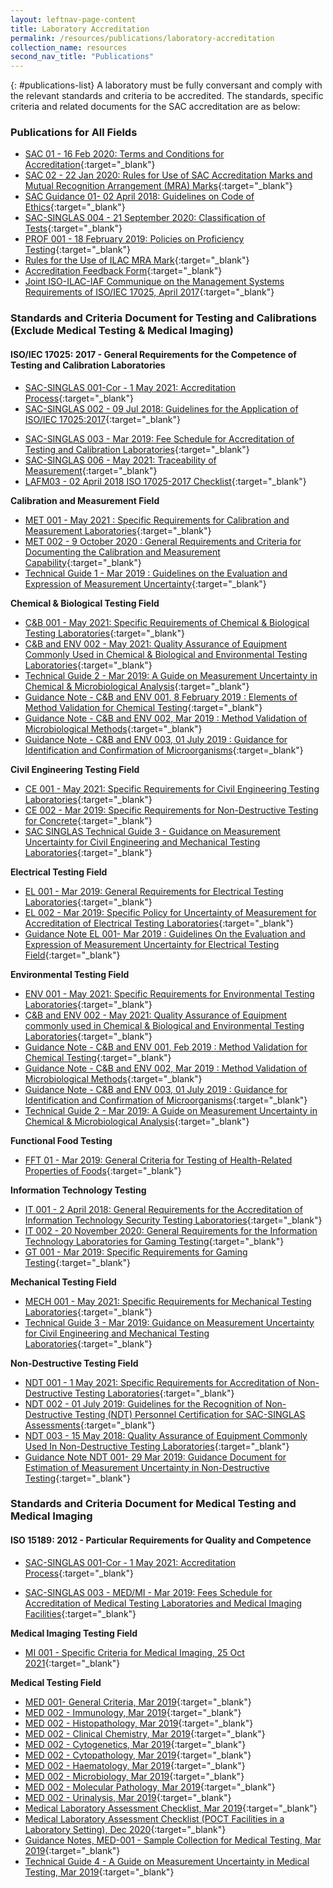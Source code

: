 ```yaml
---
layout: leftnav-page-content
title: Laboratory Accreditation
permalink: /resources/publications/laboratory-accreditation
collection_name: resources
second_nav_title: "Publications"
---
```


{: #publications-list}
A laboratory must be fully conversant and comply with the relevant standards and criteria to be accredited. The standards, specific criteria and related documents for the SAC accreditation are as below:

### Publications for All Fields
* [SAC 01 - 16 Feb 2020: Terms and Conditions for Accreditation](/files/documents/laboratory-accreditation/SAC-01-16Feb2020.pdf){:target="_blank"}
* [SAC 02 - 22 Jan 2020: Rules for Use of SAC Accreditation Marks and Mutual Recognition Arrangement (MRA) Marks](/files/documents/laboratory-accreditation/SAC-02-22-Jan-20.pdf){:target="_blank"}
* [SAC Guidance 01- 02 April 2018: Guidelines on Code of Ethics](/files/documents/SAC-Guidance-01-Guidelines-on-Code-of-Ethics-(02-April-2018).pdf){:target="_blank"}
* [SAC-SINGLAS 004 - 21 September 2020: Classification of Tests](/files/documents/SAC-SINGLAS-004-21-Sep-2020.pdf){:target="_blank"}
* [PROF 001 - 18 February 2019: Policies on Proficiency Testing](/files/documents/laboratory-accreditation/PROF-001-18-Feb-2019.pdf){:target="&#95;blank"}
* [Rules for the Use of ILAC MRA Mark](/files/documents/laboratory-accreditation/ILAC_R7_05_2015-Rules-for-the-Use-of-the-ILAC-MRA-Mark1.pdf){:target="_blank"}
* [Accreditation Feedback Form](/files/documents/SACFM10-AC-feedback-form-15-Jul-19.doc){:target="_blank"}
* [Joint ISO-ILAC-IAF Communique on the Management Systems Requirements of ISO/IEC 17025, April 2017](/files/documents/laboratory-accreditation/Joint_ISO_IEC_17025_communique_2017finalsigned.pdf){:target="_blank"}

<!-- COMMENT: The {:target="_blank"} syntax at the end of the Markdown document links is used to open the document in a new window tab -->

### Standards and Criteria Document for Testing and Calibrations (Exclude Medical Testing & Medical Imaging)
#### ISO/IEC 17025: 2017 - General Requirements for the Competence of Testing and Calibration Laboratories

<!-- NOTE: changes to SAC-SINGLAS 001 must also be updated in 'Services -> Accreditation Services->Laboratories' -->
* [SAC-SINGLAS 001-Cor - 1 May 2021: Accreditation Process](/files/documents/laboratory-accreditation/SAC-SINGLAS-001-01-May-2021-Cor.pdf){:target="_blank"}
* [SAC-SINGLAS 002 - 09 Jul 2018: Guidelines for the Application of ISO/IEC 17025:2017](/files/documents/laboratory-accreditation/testing-and-calibration-documents/general-requirements/SAC-SINGLAS-002-(09-July-2018).pdf){:target="_blank"}
<!-- NOTE: changes to Fee Schedule must also be updated in 'Services -> Apply for Accreditation' -->
* [SAC-SINGLAS 003 - Mar 2019:  Fee Schedule for Accreditation of Testing and Calibration Laboratories](/files/documents/laboratory-accreditation/testing-and-calibration-documents/general-requirements/SAC-SINGLAS-003-(29-March-2019).pdf){:target="_blank"}
* [SAC-SINGLAS 006 - May 2021: Traceability of Measurement](/files/documents/laboratory-accreditation/SAC-SINGLAS006-1May2021.pdf){:target="_blank"}
* [LAFM03 - 02 April 2018 ISO 17025-2017 Checklist](/files/documents/laboratory-accreditation/testing-and-calibration-documents/general-requirements/LAFM03-ISO-17025-2017-Chklist-(02-April-2018).docx){:target="_blank"}

**Calibration and Measurement Field**
* [MET 001 - May 2021 : Specific Requirements for Calibration and Measurement Laboratories](/files/documents/laboratory-accreditation/MET-001-1May2021.pdf){:target="_blank"}
* [MET 002 - 9 October 2020 : General Requirements and Criteria for Documenting the Calibration and Measurement Capability](/files/documents/laboratory-accreditation/testing-and-calibration-documents/calibration-and-measurement-field/MET-002-9Oct2020-Final.pdf){:target="_blank"}
* [Technical Guide 1 - Mar 2019 : Guidelines on the Evaluation and Expression of Measurement Uncertainty](/files/documents/laboratory-accreditation/testing-and-calibration-documents/calibration-and-measurement-field/Technical-Guide-1-29-Mar-2019.pdf){:target="_blank"}

**Chemical & Biological Testing Field**
* [C&B 001 - May 2021: Specific Requirements of Chemical & Biological Testing Laboratories](/files/documents/laboratory-accreditation/CB-TechNotes001-1May2021.pdf){:target="_blank"}
* [C&B and ENV 002 - May 2021: Quality Assurance of Equipment Commonly Used in Chemical & Biological and Environmental Testing Laboratories](/files/documents/laboratory-accreditation/CB-ENV-Technotes0021May2021.pdf){:target="_blank"}
* [Technical Guide 2 - Mar 2019: A Guide on Measurement Uncertainty in Chemical & Microbiological Analysis](/files/documents/laboratory-accreditation/testing-and-calibration-documents/chemical-and-biological-testing-field/Technical-Guide-2-29-Mar-2019.pdf){:target="_blank"}
* [Guidance Note - C&B and ENV 001, 8 February 2019 : Elements of Method Validation for Chemical Testing](/files/documents/laboratory-accreditation/testing-and-calibration-documents/chemical-and-biological-testing-field/Guidance-Note-CnB-ENV-001-8-Feb-2019.pdf){:target="_blank"}
* [Guidance Note - C&B and ENV 002, Mar 2019 : Method Validation of Microbiological Methods](/files/documents/laboratory-accreditation/testing-and-calibration-documents/chemical-and-biological-testing-field/Guidance-Note-CB-and-ENV-002-29-Mar-2019.pdf){:target="_blank"}
* [Guidance Note - C&B and ENV 003, 01 July 2019 : Guidance for Identification and Confirmation of Microorganisms](/files/documents/laboratory-accreditation/testing-and-calibration-documents/chemical-and-biological-testing-field/CB-and-ENV-Guidance-Notes-003_(1-Jul-2019).pdf){:target=_blank"}

**Civil Engineering Testing Field**
* [CE 001 - May 2021: Specific Requirements for Civil Engineering Testing Laboratories](/files/documents/laboratory-accreditation/CE-001-1May2021.pdf){:target="_blank"}
* [CE 002 - Mar 2019: Specific Requirements for Non-Destructive Testing for Concrete](/files/documents/laboratory-accreditation/testing-and-calibration-documents/civil-engineering-testing-field/CE-002-29-Mar-2019.pdf){:target="_blank"}
* [SAC SINGLAS Technical Guide 3 - Guidance on Measurement Uncertainty for Civil Engineering and Mechanical Testing Laboratories](/files/documents/laboratory-accreditation/testing-and-calibration-documents/civil-engineering-testing-field/Technical-Guide-3-29-Mar-2019.pdf){:target="_blank"}

**Electrical Testing Field**
* [EL 001 - Mar 2019: General Requirements for Electrical Testing Laboratories](/files/documents/laboratory-accreditation/testing-and-calibration-documents/electrical-testing-field/EL-001-29-Mar-2019.pdf){:target="_blank"}
* [EL 002 - Mar 2019: Specific Policy for Uncertainty of Measurement for Accreditation of Electrical Testing Laboratories](/files/documents/laboratory-accreditation/testing-and-calibration-documents/electrical-testing-field/EL-002-29-Mar-2019.pdf){:target="_blank"}
* [Guidance Note EL 001- Mar 2019 : Guidelines On the Evaluation and Expression of Measurement Uncertainty for Electrical Testing Field](/files/documents/laboratory-accreditation/testing-and-calibration-documents/electrical-testing-field/Gudiance-Note-EL-001-29-Mar-2019.pdf){:target="_blank"}

**Environmental Testing Field**
* [ENV 001 - May 2021: Specific Requirements for Environmental Testing Laboratories](/files/documents/laboratory-accreditation/ENV-TechNotes001-1May2021.pdf){:target="_blank"}
* [C&B and ENV 002 - May 2021: Quality Assurance of Equipment commonly used in Chemical & Biological and Environmental Testing Laboratories](/files/documents/laboratory-accreditation/CB-ENV-Technotes0021May2021.pdf){:target="_blank"}
* [Guidance Note - C&B and ENV 001, Feb 2019 : Method Validation for Chemical Testing](/files/documents/laboratory-accreditation/testing-and-calibration-documents/environmental-testing-field/Guidance-Note-CB-ENV-001-8-Feb-2019.pdf){:target="_blank"}
* [Guidance Note - C&B and ENV 002, Mar 2019 : Method Validation of Microbiological Methods](/files/documents/laboratory-accreditation/testing-and-calibration-documents/environmental-testing-field/Guidance-Note-CB-and-ENV-002-29-Mar-2019.pdf){:target="_blank"}
* [Guidance Note - C&B and ENV 003, 01 July 2019 : Guidance for Identification and Confirmation of Microorganisms](/files/documents/CB-and-ENV-Guidance-Notes-003-1Jul2019.pdf){:target="_blank"}
* [Technical Guide 2 - Mar 2019: A Guide on Measurement Uncertainty in Chemical & Microbiological Analysis](/files/documents/laboratory-accreditation/testing-and-calibration-documents/environmental-testing-field/Technical-Guide-2-29-Mar-2019.pdf){:target="_blank"}

**Functional Food Testing**
* [FFT 01 - Mar 2019: General Criteria for Testing of Health-Related Properties of Foods](/files/documents/laboratory-accreditation/testing-and-calibration-documents/functional-food-testing/FFT-01-29-Mar-2019.pdf){:target="_blank"}

**Information Technology Testing**
* [IT 001 - 2 April 2018: General Requirements for the Accreditation of Information Technology Security Testing Laboratories](/files/documents/laboratory-accreditation/testing-and-calibration-documents/information-technology-security-testing/IT-001-02-April-2018.pdf){:target="_blank"}
* [IT 002 - 20 November 2020: General Requirements for the Information Technology Laboratories for Gaming Testing](/files/documents/laboratory-accreditation/IT-002-20-Nov-2020.pdf){:target="_blank"}
* [GT 001 - Mar 2019: Specific Requirements for Gaming Testing](/files/documents/laboratory-accreditation/testing-and-calibration-documents/gaming-testing-field/GT-001-29-Mar-2019.pdf){:target="_blank"}

**Mechanical Testing Field**
* [MECH 001 - May 2021: Specific Requirements for Mechanical Testing Laboratories](/files/documents/laboratory-accreditation/MECH-001-1May2021.pdf){:target="_blank"}
* [Technical Guide 3 - Mar 2019: Guidance on Measurement Uncertainty for Civil Engineering and Mechanical Testing Laboratories](/files/documents/laboratory-accreditation/testing-and-calibration-documents/mechanical-testing-field/Technical-Guide-3-29-Mar-2019.pdf){:target="_blank"}

**Non-Destructive Testing Field**
* [NDT 001 - 1 May 2021: Specific Requirements for Accreditation of Non-Destructive Testing Laboratories](/files/documents/laboratory-accreditation/NDT-001-1May2021.pdf){:target="_blank"}
* [NDT 002 - 01 July 2019: Guidelines for the Recognition of Non-Destructive Testing (NDT) Personnel Certification for SAC-SINGLAS Assessments](/files/documents/laboratory-accreditation/testing-and-calibration-documents/non-destructive-testing-field/NDT-002_1-July-19.pdf){:target="_blank"}
* [NDT 003 - 15 May 2018: Quality Assurance of Equipment Commonly Used In Non-Destructive Testing Laboratories](/files/documents/laboratory-accreditation/testing-and-calibration-documents/non-destructive-testing-field/NDT-003-15-May-18.pdf){:target="_blank"}
* [Guidance Note NDT 001- 29 Mar 2019:  Guidance Document for Estimation of Measurement Uncertainty in Non-Destructive Testing](/files/documents/laboratory-accreditation/testing-and-calibration-documents/non-destructive-testing-field/Guidance-Note-NDT-001,-290319.pdf){:target="_blank"}

### Standards and Criteria Document for Medical Testing and Medical Imaging
#### ISO 15189: 2012 - Particular Requirements for Quality and Competence

* [SAC-SINGLAS 001-Cor - 1 May 2021: Accreditation Process](/files/documents/laboratory-accreditation/SAC-SINGLAS-001-01-May-2021-Cor.pdf){:target="_blank"}

<!-- NOTE: changes to Fee Schedule must also be updated in 'Services -> Apply for Accreditation' -->
* [SAC-SINGLAS 003 - MED/MI - Mar 2019: Fees Schedule for Accreditation of Medical Testing Laboratories and Medical Imaging Facilities](/files/documents/laboratory-accreditation/medical-testing-and-medical-imaging-documents/requirements-for-quality-and-competence/SAC-SINGLAS-003-MED-MI-29-Mar-2019.pdf){:target="_blank"}
 
**Medical Imaging Testing Field**
* [MI 001 - Specific Criteria for Medical Imaging, 25 Oct 2021](/files/documents/MI-001-Tech-Notes-25Oct21-Final.pdf){:target="_blank"}
 
**Medical Testing Field**
* [MED 001- General Criteria, Mar 2019](/files/documents/laboratory-accreditation/medical-testing-and-medical-imaging-documents/medical-testing-field/MED-001-Gen-Criteria-29-Mar-2019.pdf){:target="_blank"}
* [MED 002 - Immunology, Mar 2019](/files/documents/laboratory-accreditation/medical-testing-and-medical-imaging-documents/medical-testing-field/MED-002-Immunology-29-Mar-2019.pdf){:target="_blank"}
* [MED 002 - Histopathology, Mar 2019](/files/documents/laboratory-accreditation/medical-testing-and-medical-imaging-documents/medical-testing-field/MED-002-Histopathology-29-Mar-2019.pdf){:target="_blank"}
* [MED 002 - Clinical Chemistry, Mar 2019](/files/documents/laboratory-accreditation/medical-testing-and-medical-imaging-documents/medical-testing-field/MED-002-Clinical-Chemistry-29-Mar-2019.pdf){:target="_blank"}
* [MED 002 - Cytogenetics, Mar 2019](/files/documents/laboratory-accreditation/medical-testing-and-medical-imaging-documents/medical-testing-field/MED-002-Cytogenetics-29-Mar-2019.pdf){:target="_blank"}
* [MED 002 - Cytopathology, Mar 2019](/files/documents/laboratory-accreditation/medical-testing-and-medical-imaging-documents/medical-testing-field/MED-002-Cytopathology-29-Mar-2019.pdf){:target="_blank"}
* [MED 002 - Haematology, Mar 2019](/files/documents/laboratory-accreditation/medical-testing-and-medical-imaging-documents/medical-testing-field/MED-002-Haematology-Aug-13.pdf){:target="_blank"}
* [MED 002 - Microbiology, Mar 2019](/files/documents/laboratory-accreditation/medical-testing-and-medical-imaging-documents/medical-testing-field/MED-002-Microbiology-29-Mar-2019.pdf){:target="_blank"}
* [MED 002 - Molecular Pathology, Mar 2019](/files/documents/laboratory-accreditation/medical-testing-and-medical-imaging-documents/medical-testing-field/MED-002-Molecular-Pathology-29-Mar-2019.pdf){:target="_blank"}
* [MED 002 - Urinalysis, Mar 2019](/files/documents/laboratory-accreditation/medical-testing-and-medical-imaging-documents/medical-testing-field/MED-002-Urinalysis-29-Mar-2019.pdf){:target="_blank"}
* [Medical Laboratory Assessment Checklist, Mar 2019](/files/documents/laboratory-accreditation/medical-testing-and-medical-imaging-documents/medical-testing-field/LAFM03-MED-MI-(ISO-15189-Chklist)-29-Mar-19.docx){:target="_blank"}
* [Medical Laboratory Assessment Checklist (POCT Facilities in a Laboratory Setting), Dec 2020](/files/documents/Medical-Laboratory-Assessment-Checklist-POCT-facilities-Dec2020.pdf){:target="_blank"}
* [Guidance Notes, MED-001 - Sample Collection for Medical Testing, Mar 2019](/files/documents/laboratory-accreditation/medical-testing-and-medical-imaging-documents/medical-testing-field/Guidance-Note-MED-001-29-Mar-2019.pdf){:target="_blank"}
* [Technical Guide 4 - A Guide on Measurement Uncertainty in Medical Testing, Mar 2019](/files/documents/laboratory-accreditation/medical-testing-and-medical-imaging-documents/medical-testing-field/Technical-Guide-4-29-Mar-19.pdf){:target="_blank"}



